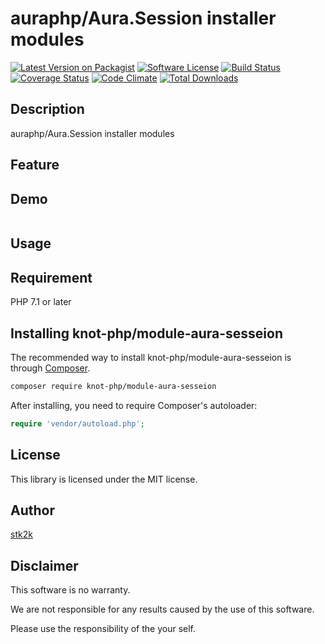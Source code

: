 auraphp/Aura.Session installer modules
=======================

[![Latest Version on Packagist](https://img.shields.io/packagist/v/knot-php/module-aura-sesseion.svg?style=flat-square)](https://packagist.org/packages/knot-php/module-aura-sesseion)
[![Software License](https://img.shields.io/badge/license-MIT-brightgreen.svg?style=flat-square)](LICENSE.md)
[![Build Status](https://travis-ci.org/knot-php/module-aura-sesseion.svg?branch=master)](https://travis-ci.org/knot-php/module-aura-sesseion)
[![Coverage Status](https://coveralls.io/repos/github/knot-php/module-aura-sesseion/badge.svg?branch=master)](https://coveralls.io/github/knot-php/module-aura-sesseion?branch=master)
[![Code Climate](https://codeclimate.com/github/knot-php/module-aura-sesseion/badges/gpa.svg)](https://codeclimate.com/github/knot-php/module-aura-sesseion)
[![Total Downloads](https://img.shields.io/packagist/dt/knot-php/module-aura-sesseion.svg?style=flat-square)](https://packagist.org/packages/knot-php/module-aura-sesseion)

## Description

auraphp/Aura.Session installer modules


## Feature

## Demo

```php

```

## Usage

## Requirement

PHP 7.1 or later

## Installing knot-php/module-aura-sesseion

The recommended way to install knot-php/module-aura-sesseion is through
[Composer](http://getcomposer.org).

```bash
composer require knot-php/module-aura-sesseion
```

After installing, you need to require Composer's autoloader:

```php
require 'vendor/autoload.php';
```

## License
This library is licensed under the MIT license.

## Author

[stk2k](https://github.com/stk2k)

## Disclaimer

This software is no warranty.

We are not responsible for any results caused by the use of this software.

Please use the responsibility of the your self.


